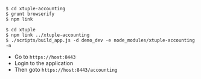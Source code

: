 ```
$ cd xtuple-accounting
$ grunt browserify
$ npm link

$ cd xtuple
$ npm link ../xtuple-accounting
$ ./scripts/build_app.js -d demo_dev -e node_modules/xtuple-accounting -n
```
- Go to `https://host:8443`
- Login to the application
- Then goto `https://host:8443/accounting`
